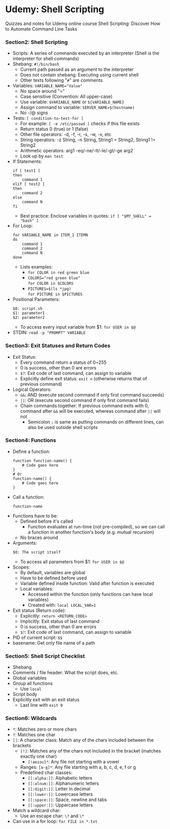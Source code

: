 # Udemy: Shell Scripting
Quizzes and notes for Udemy online course Shell Scripting: Discover How to Automate Command Line Tasks 

### Section2: Shell Scripting
* Scripts: A series of commands executed by an interpreter (Shell is the interpreter for shell commands)
* Shebang: `#!/bin/bash`
    * Current path passed as an argument to the interpreter
    * Does not contain shebang: Executing using current shell
    * Other texts following "`#`" are comments
* Variables: `VARIABLE_NAME="Value"`
    * No space around "="
    * Case sensitive (Convention: All upper-case)
    * Use variable: `$VARIABLE_NAME` or `${VARIABLE_NAME}`
    * Assign command to variable: `SERVER_NAME=$(hostname)`
    * No -/@ signs
* Tests: `[ condition-to-test-for ]`
    * For example: `[ -e /etc/passwd ]` checks if this file exists
    * Return status 0 (true) or 1 (false)
    * Other file operators: -d, -f, -r, -s, -w, -x, etc
    * String operators: -z String, -n String, String1 = String2, String1 != String2
    * Arithmetic operators: arg1 -eq/-ne/-lt/-le/-gt/-ge arg2
    * Look up by `man test` 
* If Statements:
    ```
    if [ test1 ]
    then
        command 1
    elif [ test2 ]
    then
        command 2
    else
        command N
    fi
    ```
    * Best practice: Enclose variables in quotes: `if [ "$MY_SHELL" = "bash" ]`
* For Loop:
    ```
    for VARIABLE_NAME in ITEM_1 ITEMN
    do
        command 1
        command 2
        command N
    done
    ```
    * Lists examples:   
        * `for COLOR in red green blue`
        * `COLORS="red green blue"`  
            `for COLOR in $COLORS`
        * `PICTURES=$(ls *jpg)`  
            `for PICTURE in $PICTURES`
* Positional Parameters: 
    ```
    $0: script.sh  
    $1: parameter1  
    $2: parameter2
    ```
    * To access every input variable from $1: `for USER in $@`
* STDIN:
    `read -p "PROMPT" VARIABLE`


### Section3: Exit Statuses and Return Codes
* Exit Status:
    * Every command return a status of 0~255
    * 0 is success, other than 0 are errors
    * `$?`: Exit code of last command, can assign to variable
    * Explicitly define exit status: `exit n` (otherwise returns that of previous command)
* Logical Operators:
    * `&&`: AND (execute second command if only first command succeeds)
    * `||`: OR (execute second command if only first command fails)
    * Chain commands together: If previous command exits with 0, command after `&&` will be executed, whereas command after `||` will not
        * Semicolon `;` is same as putting commands on different lines, can also be used outside shell scripts


### Section4: Functions
* Define a function:
    ```
    function function-name() {
        # Code goes here
    }
    # Or
    function-name() {
        # Code goes here
    }
    ```
* Call a function:
    ```
    function-name
    ```
* Functions have to be:
    * Defined before it's called
        * Function evaluates at run-time (not pre-compiled), so we can call a function in another function's body (e.g. mutual recursion)
    * No braces around
* Arguments:
    ```
    $0: The script itself
    ```
    * To access all parameters from $1: `for USER in $@`
* Scopes:
    * By default, variables are global
    * Have to be defined before used
    * Variable defined inside function: Valid after function is executed
    * Local variables:
        * Accessed within the function (only functions can have local variables)
        * Created with: `local LOCAL_VAR=1`
* Exit status (Return code):
    * Explicitly: `return <RETURN_CODE>`
    * Implicitly: Exit status of last command
    * 0 is success, other than 0 are errors
    * `$?`: Exit code of last command, can assign to variable
* PID of current script: `$$`
* basename: Get only file name of a path


### Section5: Shell Script Checklist
* Shebang
* Comments / file header: What the script does, etc.
* Global variables
* Group all functions
    * Use `local`
* Script body
* Explicitly exit with an exit status
    * Last line with `exit 0`


### Section6: Wildcards
* `*`: Matches zero or more chars
* `?`: Matches one char
* `[]`: A character class: Match any of the chars included between the brackets
    * `[!]`: Matches any of the chars not included in the bracket (matches exactly one char)
        * `[!aeiou]*`: Any file not starting with a vowel
    * Ranges: `[a-g]*`: Any file starting with a, b, c, d, e, f or g
    * Predefined char classes:
        * `[[:alpha:]]`: Alphabetic letters
        * `[[:alnum:]]`: Alphanumeric letters
        * `[[:digit:]]`: Letter in decimal
        * `[[:lower:]]`: Lowercase letters 
        * `[[:space:]]`: Space, newline and tabs 
        * `[[:upper:]]`: Uppercase letters
* Match a wildcard char:
    * Use an escape char: `\?` and `\*`
* Can use in a for loop: `for FILE in *.txt`